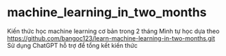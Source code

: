 # machine_learning_in_two_months
Kiến thức học machine learning cơ bản trong 2 tháng
Mình tự học dựa theo https://github.com/bangoc123/learn-machine-learning-in-two-months.git
Sử dụng ChatGPT hỗ trợ để tổng kết kiến thức 
